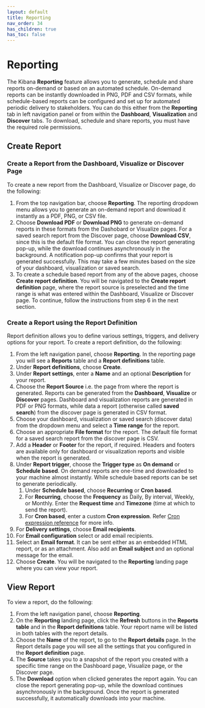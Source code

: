 ```yaml
---
layout: default
title: Reporting
nav_order: 34
has_children: true
has_toc: false
---
```


# Reporting

The Kibana **Reporting** feature allows you to generate, schedule and share reports on-demand or based on an automated schedule. On-demand reports can be instantly downloaded in PNG, PDF and CSV formats, while schedule-based reports can be configured and set up for automated periodic delivery to stakeholders. You can do this either from the **Reporting** tab in left navigation panel or from within the **Dashboard**, **Visualization** and **Discover** tabs. To download, schedule and share reports, you must have the required role permissions. 

## Create Report

### Create a Report from the Dashboard, Visualize or Discover Page

To create a new report from the Dashboard, Visualize or Discover page, do the following:

1. From the top navigation bar, choose **Reporting**. The reporting dropdown menu allows you to generate an on-demand report and download it instantly as a PDF, PNG, or CSV file. 
2. Choose **Download PDF** or **Download PNG** to generate on-demand reports in these formats from the Dashobard or Visualize pages. For a saved search report from the Discover page, choose **Download CSV**, since this is the default file format. You can close the report generating pop-up, while the download continues asynchronously in the background. A notification pop-up confirms that your report is generated successfully. This may take a few minutes based on the size of your dashboard, visualization or saved search.
3. To create a schedule based report from any of the above pages, choose **Create report definition**. You will be navigated to the **Create report definition** page, where the report source is preselected and the time range is what was entered within the Dashboard, Visualize or Discover page. To continue, follow the instructions from step 6 in the next section.

### Create a Report using the Report Definition

Report definition allows you to define various settings, triggers, and delivery options for your report. To create a report definition, do the following:

1. From the left navigation panel, choose **Reporting**. In the reporting page you will see a **Reports** table and a **Report definitions** table.
2. Under **Report definitions**, choose **Create**.
3. Under **Report settings**, enter a **Name** and an optional **Description** for your report.
4. Choose the **Report Source** i.e. the page from where the report is generated. Reports can be generated from the **Dashboard**, **Visualize** or **Discover** pages. Dashboard and visualization reports are generated in PDF or PNG formats, while data a report (otherwise called **saved search**) from the discover page is generated in CSV format.
5. Choose your dashboard, visualization or saved search (discover data) from the dropdown menu and select a **Time range** for the report.
6. Choose an appropriate **File format** for the report. The default file format for a saved search report from the discover page is CSV.
7. Add a **Header** or **Footer** for the report, if required. Headers and footers are available only for dashboard or visualization reports and visible when the report is generated.
8. Under **Report trigger**, choose the **Trigger type** as **On demand** or **Schedule based**. On demand reports are one-time and downloaded to your machine almost instantly. While schedule based reports can be set to generate periodically.  
    1. Under **Schedule based**, choose **Recurring** or **Cron based**.
    2. For **Recurring**, choose the **Frequency** as Daily, By interval, Weekly, or Monthly. Enter the **Request time** and **Timezone** (time at which to send the report).
    3. For **Cron based**, enter a custom **Cron expression**. Refer [Cron expression reference](https://opendistro.github.io/for-elasticsearch-docs/docs/alerting/cron/) for more info.
9. For **Delivery settings**, choose **Email recipients**. 
10. For **Email configuration** select or add email recipients. 
11. Select an **Email format**.  It can be sent either as an embedded HTML report, or as an attachment. Also add an **Email subject** and an optional message for the email.
12. Choose **Create**. You will be navigated to the **Reporting** landing page where you can view your report. 

## View Report

To view a report, do the following:

1. From the left navigation panel, choose **Reporting**. 
2. On the **Reporting** landing page, click the **Refresh** buttons in the **Reports table** and in the **Report definitions** table. Your report name will be listed in both tables with the report details.  
3. Choose the **Name** of the report, to go to the **Report details** page. In the Report details page you will see all the settings that you configured in the **Report definition** page.
4. The **Source** takes you to a snapshot of the report you created with a specific time range on the Dashboard page, Visualize page, or the Discover page.
5. The **Download** option when clicked generates the report again. You can close the report generating pop-up, while the download continues asynchronously in the background.  Once the report is generated successfully, it automatically downloads into your machine. 






